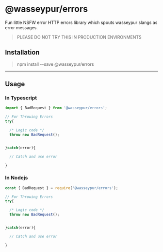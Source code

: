 # @wasseypur/errors

Fun little NSFW error HTTP errors library which spouts wasseypur slangs as error messages.

> PLEASE DO NOT TRY THIS IN PRODUCTION ENVIRONMENTS

## Installation

> npm install --save @wasseypur/errors

---

## Usage

### In Typescript

```Typescript
import { BadRequest } from '@wasseypur/errors';

// For Throwing Errors
try{

  /* Logic code */
  throw new BadRequest();


}catch(error){

  // Catch and use error

}
```

### In Nodejs

```Javascript
const { BadRequest } = require('@wasseypur/errors');

// For Throwing Errors
try{

  /* Logic code */
  throw new BadRequest();


}catch(error){

  // Catch and use error

}
```
